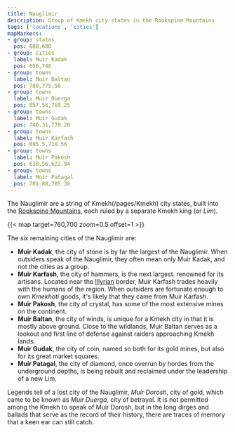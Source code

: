 ```yaml
---
title: Nauglimir
description: Group of Kmekh city-states in the Rookspine Mountains
tags: ['locations', 'cities']
mapMarkers:
- group: states
  pos: 680,680
- group: cities
  label: Muir Kadak
  pos: 656,746
- group: towns
  label: Muir Baltan
  pos: 789,775.56
- group: towns
  label: Muir Duerga
  pos: 857.56,769.25
- group: towns
  label: Muir Gudak
  pos: 740.31,770.20
- group: towns
  label: Muir Karfash
  pos: 695.5,718.56
- group: towns
  label: Muir Pakosh
  pos: 630.56,622.94
- group: towns
  label: Muir Patagal
  pos: 701.88,785.38
---
```


The Nauglimir are a string of Kmekh(/pages/Kmekh) city states, built into the [Rookspine Mountains](/pages/Rookspine-Mountains), each ruled by a separate Kmekh king (or _Lim_).

{{< map target=760,700 zoom=0.5 offset=1 >}}

The six remaining cities of the Nauglimir are:

- **Muir Kadak**, the city of stone is by far the largest of the Nauglimir. When
  outsiders speak of the Nauglimir, they often mean only Muir Kadak, and not the
  cities as a group.
- **Muir Karfash**, the city of hammers, is the next largest. renowned for its
  artisans. Located near the [Illyrian](/pages/Illyria) border, Muir Karfash
  trades heavily with the humans of the region. When outsiders are fortunate
  enough to own _Kmekhoti_ goods, it's likely that they came from Muir Karfash.
- **Muir Pakosh**, the city of crystal, has some of the most extensive mines on
  the continent.
- **Muir Baltan**, the city of winds, is unique for a Kmekh city in that it is
  mostly above ground. Close to the wildlands, Muir Baltan serves as a lookout and
  first line of defense against raiders approaching Kmekh lands.
- **Muir Gudak**, the city of coin, named so both for its gold mines, but also
  for its great market squares.
- **Muir Patagal**, the city of diamond, once overrun by hordes from the
  underground depths, is being rebuilt and reclaimed under the leadership of a
  new Lim.

Legends tell of a lost city of the Nauglimir, _Muir Dorosh_, city of gold, which
came to be known as _Muir Duerga_, city of betrayal. It is not permitted among
the Kmekh to speak of Muir Dorosh, but in the long dirges and ballads that serve
as the record of their history, there are traces of memory that a keen ear can
still catch.

